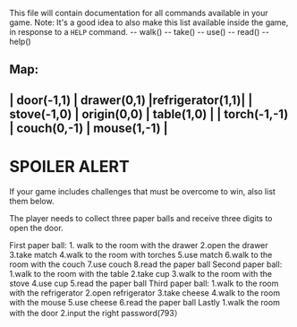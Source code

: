 This file will contain documentation for all commands available in your game.
Note:  It's a good idea to also make this list available inside the game, in response to a `HELP` command.
-- walk()
-- take()
-- use()
-- read()
-- help()

Map:
------------------------------------------------------
|  door(-1,1)     |  drawer(0,1)   |refrigerator(1,1)|
|  stove(-1,0)    |  origin(0,0)   |   table(1,0)    | 
|  torch(-1,-1)   |  couch(0,-1)   |   mouse(1,-1)   | 
------------------------------------------------------
# SPOILER ALERT

If your game includes challenges that must be overcome to win, also list them below.

The player needs to collect three paper balls and receive three digits to open the door.

First paper ball:
    1. walk to the room with the drawer
    2.open the drawer
    3.take match
    4.walk to the room with torches
    5.use match
    6.walk to the room with the couch
    7.use couch
    8.read the paper ball
Second paper ball:
    1.walk to the room with the table
    2.take cup
    3.walk to the room with the stove
    4.use cup
    5.read the paper ball
Third paper ball:
    1.walk to the room with the refrigerator
    2.open refrigerator
    3.take cheese
    4.walk to the room with the mouse
    5.use cheese
    6.read the paper ball
Lastly
    1.walk the room with the door
    2.input the right password(793）
